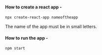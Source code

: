 #### How to create a react app -

```
npx create-react-app nameoftheapp 
```

The name of the app must be in small letters.

#### How to run the app - 

```
npm start 
```

